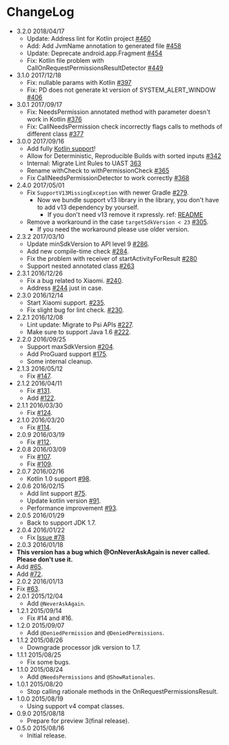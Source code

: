 # ChangeLog

- 3.2.0 2018/04/17
  - Update: Address lint for Kotlin project [#460](https://github.com/permissions-dispatcher/PermissionsDispatcher/pull/460)
  - Add: Add JvmName annotation to generated file [#458](https://github.com/permissions-dispatcher/PermissionsDispatcher/pull/458)
  - Update: Deprecate android.app.Fragment [#454](https://github.com/permissions-dispatcher/PermissionsDispatcher/pull/454)
  - Fix: Kotlin file problem with CallOnRequestPermissionsResultDetector [#449](https://github.com/permissions-dispatcher/PermissionsDispatcher/pull/449)
- 3.1.0 2017/12/18
  - Fix: nullable params with Kotlin [#397](https://github.com/permissions-dispatcher/PermissionsDispatcher/issues/397)
  - Fix: PD does not generate kt version of SYSTEM_ALERT_WINDOW [#406](https://github.com/permissions-dispatcher/PermissionsDispatcher/issues/406)
- 3.0.1 2017/09/17
  - Fix: NeedsPermission annotated method with parameter doesn't work in Kotlin [#376](https://github.com/permissions-dispatcher/PermissionsDispatcher/issues/376)
  - Fix: CallNeedsPermission check incorrectly flags calls to methods of different class [#377](https://github.com/permissions-dispatcher/PermissionsDispatcher/issues/377)
- 3.0.0 2017/09/16
  - Add fully [Kotlin support](https://github.com/hotchemi/PermissionsDispatcher/blob/master/doc/kotlin_support.md)!
  - Allow for Deterministic, Reproducible Builds with sorted inputs [#342](https://github.com/permissions-dispatcher/PermissionsDispatcher/pull/342)
  - Internal: Migrate Lint Rules to UAST [363](https://github.com/permissions-dispatcher/PermissionsDispatcher/pull/363)
  - Rename withCheck to withPermissionCheck [#365](https://github.com/permissions-dispatcher/PermissionsDispatcher/pull/365)
  - Fix CallNeedsPermissionDetector to work correctly [#368](https://github.com/permissions-dispatcher/PermissionsDispatcher/pull/368)
- 2.4.0 2017/05/01
  - Fix `SupportV13MissingException` with newer Gradle [#279](https://github.com/hotchemi/PermissionsDispatcher/issues/279).
    - Now we bundle support v13 library in the library, you don't have to add v13 dependency by yourself.
      - If you don't need v13 remove it rxpressly. ref: [README](https://github.com/hotchemi/PermissionsDispatcher#download)
  - Remove a workaround in the case `targetSdkVersion < 23` [#305](https://github.com/hotchemi/PermissionsDispatcher/issues/305).
    - If you need the workaround please use  older version.
- 2.3.2 2017/03/10
  - Update minSdkVersion to API level 9 [#286](https://github.com/hotchemi/PermissionsDispatcher/pull/286).
  - Add new compile-time check [#284](https://github.com/hotchemi/PermissionsDispatcher/pull/284).
  - Fix the problem with receiver of startActivityForResult [#280](https://github.com/hotchemi/PermissionsDispatcher/pull/280)
  - Support nested annotated class [#263](https://github.com/hotchemi/PermissionsDispatcher/pull/263)
- 2.3.1 2016/12/26
  - Fix a bug related to Xiaomi. [#240](https://github.com/hotchemi/PermissionsDispatcher/issues/240).
  - Address [#244](https://github.com/hotchemi/PermissionsDispatcher/issues/244) just in case.
- 2.3.0 2016/12/14
  - Start Xiaomi support. [#235](https://github.com/hotchemi/PermissionsDispatcher/pull/235).
  - Fix slight bug for lint check. [#230](https://github.com/hotchemi/PermissionsDispatcher/pull/230).
- 2.2.1 2016/12/08
  - Lint update: Migrate to Psi APIs [#227](https://github.com/hotchemi/PermissionsDispatcher/pull/227).
  - Make sure to support Java 1.6 [#222](https://github.com/hotchemi/PermissionsDispatcher/pull/222).
- 2.2.0 2016/09/25
  - Support maxSdkVersion [#204](https://github.com/hotchemi/PermissionsDispatcher/pull/204).
  - Add ProGuard support [#175](https://github.com/hotchemi/PermissionsDispatcher/pull/175).
  - Some internal cleanup.
- 2.1.3 2016/05/12
  - Fix [#147](https://github.com/hotchemi/PermissionsDispatcher/pull/147).
- 2.1.2 2016/04/11
  - Fix [#131](https://github.com/hotchemi/PermissionsDispatcher/pull/131).
  - Add [#122](https://github.com/hotchemi/PermissionsDispatcher/pull/122).
- 2.1.1 2016/03/30
  - Fix [#124](https://github.com/hotchemi/PermissionsDispatcher/issues/124).
- 2.1.0 2016/03/20
  - Fix [#114](https://github.com/hotchemi/PermissionsDispatcher/issues/114).
- 2.0.9 2016/03/19
  - Fix [#112](https://github.com/hotchemi/PermissionsDispatcher/issues/112).
- 2.0.8 2016/03/09
  - Fix [#107](https://github.com/hotchemi/PermissionsDispatcher/issues/107).
  - Fix [#109](https://github.com/hotchemi/PermissionsDispatcher/issues/109).
- 2.0.7 2016/02/16
  - Kotlin 1.0 support [#98](https://github.com/hotchemi/PermissionsDispatcher/pull/98).
- 2.0.6 2016/02/15
  - Add lint support [#75](https://github.com/hotchemi/PermissionsDispatcher/pull/75).
  - Update kotlin version [#91](https://github.com/hotchemi/PermissionsDispatcher/pull/91).
  - Performance improvement [#93](https://github.com/hotchemi/PermissionsDispatcher/pull/93).
- 2.0.5 2016/01/29
  - Back to support JDK 1.7.
- 2.0.4 2016/01/22
  - Fix [Issue #78](https://github.com/hotchemi/PermissionsDispatcher/issues/78)
- 2.0.3 2016/01/18
 - **This version has a bug which @OnNeverAskAgain is never called. Please don't use it.** 
 - Add [#65](https://github.com/hotchemi/PermissionsDispatcher/pull/65).
 - Add [#72](https://github.com/hotchemi/PermissionsDispatcher/pull/72).
- 2.0.2 2016/01/13
 - Fix [#63](https://github.com/hotchemi/PermissionsDispatcher/issues/63).
- 2.0.1 2015/12/04
    - Add `@NeverAskAgain`.
- 1.2.1 2015/09/14
    - Fix #14 and #16.
- 1.2.0 2015/09/07
    - Add `@DeniedPermission` and `@DeniedPermissions`.
- 1.1.2 2015/08/26
    - Downgrade processor jdk version to 1.7.
- 1.1.1 2015/08/25
    - Fix some bugs.
- 1.1.0 2015/08/24
    - Add `@NeedsPermissions` and `@ShowRationales`.
- 1.0.1 2015/08/20
    - Stop calling rationale methods in the OnRequestPermissionsResult.
- 1.0.0 2015/08/19
    - Using support v4 compat classes.
- 0.9.0 2015/08/18
    - Prepare for preview 3(final release).
- 0.5.0 2015/08/16
    - Initial release.
